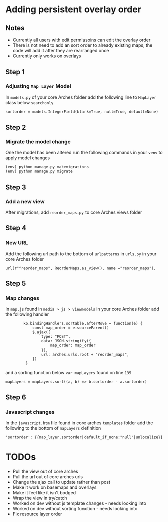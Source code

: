 # Adding persistent overlay order

## Notes

- Currently all users with edit permissoins can edit the overlay order
- There is not need to add an sort order to already existing maps, the code will add it after they are rearranged once
- Currently only works on overlays

## Step 1
### Adjusting `Map Layer` Model

In `models.py` of your core Arches folder add the following line to `MapLayer` class below `searchonly`
```
sortorder = models.IntegerField(blank=True, null=True, default=None)
```


## Step 2
### Migrate the model change

One the model has been altered run the following commands in your `venv` to apply model changes

```
(env) python manage.py makemigrations
(env) python manage.py migrate
```


## Step 3
### Add a new view

After migrations, add `reorder_maps.py` to core Arches views folder


## Step 4
### New URL

Add the following url path to the bottom of `urlpatterns` in `urls.py` in your core Arches folder
```
url(r"^reorder_maps", ReorderMaps.as_view(), name ="reorder_maps"),
```


## Step 5
### Map changes

In `map.js` found in `media > js > viewmodels` in your core Arches folder add the following handler
```
        ko.bindingHandlers.sortable.afterMove = function(e) {
            const map_order = e.sourceParent()
            $.ajax({
                type: "POST",
                data: JSON.stringify({
                    map_order: map_order
                }),
                url: arches.urls.root + "reorder_maps",
            })
         }
```

and a sorting function below `var mapLayers` found on line `135`
```
mapLayers = mapLayers.sort((a, b) => b.sortorder - a.sortorder)
```


## Step 6
### Javascript changes

In the  `javascript.htm` file found in core arches `templates` folder add the following to the bottom of `mapLayers` definition
```
'sortorder': {{map_layer.sortorder|default_if_none:"null"|unlocalize}}
```

# TODOs

- Pull the view out of core arches
- Pull the url out of core arches urls
- Change the ajax call to update rather than post
- Make it work on basemaps and overlays
- Make it feel like it isn't bodged 
- Wrap the view in try/catch
- Worked on dev without js template changes - needs looking into
- Worked on dev without sorting function - needs looking into
- Fix resource layer order
